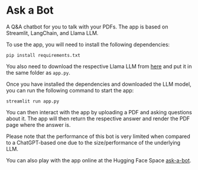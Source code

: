 # Ask a Bot

A Q&A chatbot for you to talk with your PDFs. The app is based on Streamlit, LangChain, and Llama LLM.

To use the app, you will need to install the following dependencies:

`pip install requirements.txt`

You also need to download the respective Llama LLM from [here](https://huggingface.co/TheBloke/Llama-2-13B-chat-GGML) and put it in the same folder as `app.py`.

Once you have installed the dependencies and downloaded the LLM model, you can run the following command to start the app:

`streamlit run app.py`

You can then interact with the app by uploading a PDF and asking questions about it.
The app will then return the respective answer and render the PDF page where the answer is.

Please note that the performance of this bot is very limited when compared to a ChatGPT-based one due to the size/performance of the underlying LLM.

You can also play with the app online at the Hugging Face Space [ask-a-bot](https://huggingface.co/spaces/cpereira/ask-a-bot).
